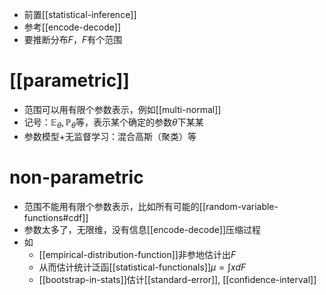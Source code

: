 - 前置[[statistical-inference]]
- 参考[[encode-decode]]
- 要推断分布$F$，$F$有个范围
# [[parametric]]
- 范围可以用有限个参数表示，例如[[multi-normal]]
- 记号：$\mathbb E_\theta, \mathbb P_\theta$等，表示某个确定的参数$\theta$下某某
- 参数模型+无监督学习：混合高斯（聚类）等
# non-parametric
- 范围不能用有限个参数表示，比如所有可能的[[random-variable-functions#cdf]]
- 参数太多了，无限维，没有信息[[encode-decode]]压缩过程
- 如
  - [[empirical-distribution-function]]非参地估计出$F$
  - 从而估计统计泛函[[statistical-functionals]]$\mu = \int xdF$
  - [[bootstrap-in-stats]]估计[[standard-error]], [[confidence-interval]]